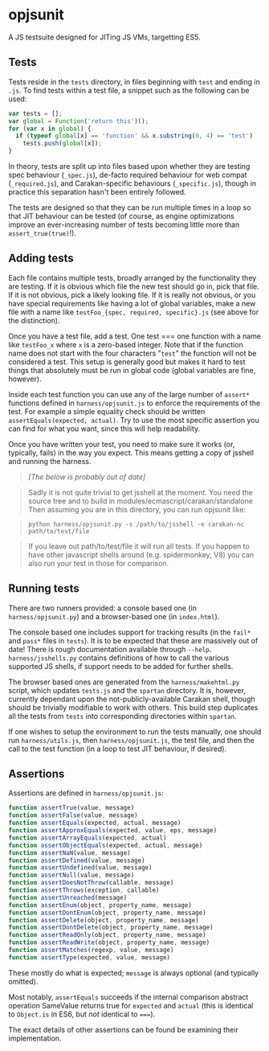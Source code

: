 # opjsunit

A JS testsuite designed for JITing JS VMs, targetting ES5.

## Tests

Tests reside in the `tests` directory, in files beginning with
`test` and ending in `.js`. To find tests within a test file, a
snippet such as the following can be used:

```js
var tests = [];
var global = Function('return this')();
for (var x in global) {
  if (typeof global[x] == 'function' && x.substring(0, 4) == 'test')
    tests.push(global[x]);
}
```
In theory, tests are split up into files based upon whether they are
testing spec behaviour (`_spec.js`), de-facto required behaviour for 
web compat (`_required.js`), and Carakan-specific behaviours
(`_specific.js`), though in practice this separation hasn't been
entirely followed.

The tests are designed so that they can be run multiple times in a
loop so that JIT behaviour can be tested (of course, as engine
optimizations improve an ever-increasing number of tests becoming
little more than `assert_true(true)`!).

## Adding tests

Each file contains multiple tests, broadly arranged by the
functionality they are testing. If it is obvious which file the
new test should go in, pick that file. If it is not obvious, pick
a likely looking file. If it is really not obvious, or you have
special requirements like having a lot of global variables, make 
a new file with a name like `testFoo_{spec, required, specific}.js`
(see above for the distinction).

Once you have a test file, add a test. One test === one function 
with a name like `testFoo_x` where `x` is a zero-based integer. Note
that if the function name does not start with the four characters 
"`test`" the function will not be considered a test. This setup is
generally good but makes it hard to test things that absolutely must
be run in global code (global variables are fine, however).

Inside each test function you can use any of the large number of 
`assert*` functions defined in `harness/opjsunit.js` to enforce 
the requirements of the test. For example a simple equality check
should be written `assertEquals(expected, actual)`. Try to use 
the most specific assertion you can find for what you want, since 
this will help readability.

Once you have written your test, you need to make sure it works (or, 
typically, fails) in the way you expect. This means getting a copy 
of jsshell and running the harness.

> *[The below is probably out of date]*

> Sadly it is not quite trivial 
> to get jsshell at the moment. You need the source tree and to build
> in modules/ecmascript/carakan/standalone Then assuming you are in 
> this directory, you can run opjsunit like:

> `python harness/opjsunit.py -s /path/to/jsshell -e carakan-nc path/to/test/file`

> If you leave out path/to/test/file it will run all tests. If you happen 
> to have other javascript shells around (e.g. spidermonkey, V8) you can
> also run your test in those for comparison.

## Running tests

There are two runners provided: a console based one (in
`harness/opjsunit.py`) and a browser-based one (in `index.html`).

The console based one includes support for tracking results (in the
`fail*` and `pass*` files in `tests`). It is to be expected that these
are massively out of date! There is rough documentation available
through `--help`. `harness/jsshells.py` contains definitions of how to
call the various supported JS shells, if support needs to be added for
further shells.

The browser based ones are generated from the `harness/makehtml.py`
script, which updates `tests.js` and the `spartan` directory. It is,
however, currently dependant upon the not-publicly-available Carakan
shell, though should be trivially modifiable to work with others. This
build step duplicates all the tests from `tests` into corresponding
directories within `spartan`.

If one wishes to setup the environment to run the tests manually, one
should run `harness/utils.js`, then `harness/opjsunit.js`, the test
file, and then the call to the test function (in a loop to test JIT
behaviour, if desired).

## Assertions

Assertions are defined in `harness/opjsunit.js`:

```js
function assertTrue(value, message)
function assertFalse(value, message)
function assertEquals(expected, actual, message)
function assertApproxEquals(expected, value, eps, message)
function assertArrayEquals(expected, actual)
function assertObjectEquals(expected, actual, message)
function assertNaN(value, message)
function assertDefined(value, message)
function assertUndefined(value, message)
function assertNull(value, message)
function assertDoesNotThrow(callable, message)
function assertThrows(exception, callable)
function assertUnreached(message)
function assertEnum(object, property_name, message)
function assertDontEnum(object, property_name, message)
function assertDelete(object, property_name, message)
function assertDontDelete(object, property_name, message)
function assertReadOnly(object, property_name, message)
function assertReadWrite(object, property_name, message)
function assertMatches(regexp, value, message)
function assertType(expected, value, message)
```

These mostly do what is expected; `message` is always optional (and
typically omitted).

Most notably, `assertEquals` succeeds if the internal comparison
abstract operation SameValue returns true for `expected` and `actual`
(this is identical to `Object.is` in ES6, but *not* identical to
`===`).

The exact details of other assertions can be found be examining their
implementation.
